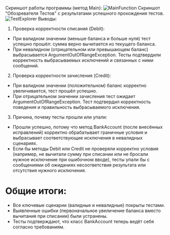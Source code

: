 Скриншот работы программы (метод Main):
![MainFunction](image.png)
Скриншот "Обозревателя Тестов" с результатами успешного прохождения тестов.
![TestExplorer](image-1.png)
Выводы:
1) Проверка корректности списания (Debit):
- При валидном значении (меньше баланса и больше нуля) тест успешно прошёл: сумма верно вычитается из текущего баланса.
- При невалидном (отрицательном или превышающем баланс) выбрасывается ArgumentOutOfRangeException. Тесты подтвердили корректность выбрасываемых исключений и связанных с ними сообщений.
2) Проверка корректности зачисления (Credit):
- При валидном значении (положительном) баланс корректно увеличивается, тест прошёл успешно.
- При отрицательном значении зачисления тест ожидает ArgumentOutOfRangeException. Тест подтвердил корректность поведения и правильность выбрасываемого исключения.
3) Причина, почему тесты прошли или упали:
- Прошли успешно, потому что метод BankAccount (после внесённых исправлений) корректно обрабатывает граничные условия и выбрасывает соответствующие исключения в невалидных сценариях.
- Если бы методы Debit или Credit не проверяли корректно условия (например, не вычитали сумму при списании или не бросали нужное исключение при ошибочном вводе), тесты упали бы с сообщениями об ожиданиях несоответствия результата или отсутствия нужного исключения.
# Общие итоги:
- Все ключевые сценарии (валидные и невалидные) покрыты тестами.
- Выявленные ошибки (первоначальное увеличение баланса вместо вычитания при списании) были устранены.
- Тесты подтверждают, что класс BankAccount теперь ведёт себя согласно требованиям.
